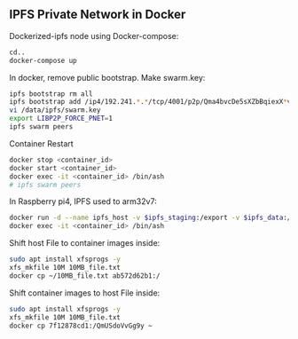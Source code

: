 
## IPFS Private Network in Docker

Dockerized-ipfs node using Docker-compose:
```sh
cd..
docker-compose up
```
In docker, remove public bootstrap. Make swarm.key:
```sh
ipfs bootstrap rm all
ipfs bootstrap add /ip4/192.241.*.*/tcp/4001/p2p/Qma4bvcDe5sXZbBqiexX*v
vi /data/ipfs/swarm.key
export LIBP2P_FORCE_PNET=1 
ipfs swarm peers
```
Container Restart
```sh
docker stop <container_id>
docker start <container_id>
docker exec -it <container_id> /bin/ash
# ipfs swarm peers
```

In Raspberry pi4, IPFS used to arm32v7:
```sh
docker run -d --name ipfs_host -v $ipfs_staging:/export -v $ipfs_data:/data/ipfs -p 4003:4003 -p 127.0.0.1:8082:8082 -p 127.0.0.1:5003:5003 yrzr/go-ipfs-arm32v7:latest
docker exec -it <container_id> /bin/ash
```

Shift host File to container images inside:
```sh
sudo apt install xfsprogs -y
xfs_mkfile 10M 10MB_file.txt
docker cp ~/10MB_file.txt ab572d62b1:/
```

Shift container images to host File inside:
```sh
sudo apt install xfsprogs -y
xfs_mkfile 10M 10MB_file.txt
docker cp 7f12878cd1:/QmUSdoVvGg9y ~
```
